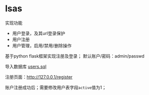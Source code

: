 # lsas

实现功能

- 用户登录，及其url登录保护
- 用户注册
- 用户管理，启用/禁用/删除操作

基于python flask框架实现注册及登录； 默认账户/密码：admin/passwd

导入数据库 [users.sql](https://github.com/fandaye/lsas/blob/master/doc/users.sql)

注册页面：http://127.0.0.1/register

账户注册成功后；需要修改用户表字段`active`值为1；
